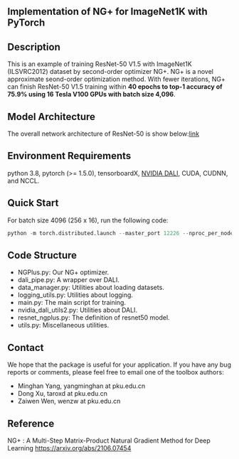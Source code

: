 ## Implementation of NG+ for ImageNet1K with PyTorch

## Description

This is an example of training ResNet-50 V1.5 with ImageNet1K  (ILSVRC2012) dataset by second-order optimizer NG+. NG+ is a novel approximate seond-order optimization method. With fewer iterations, NG+ can finish ResNet-50 V1.5 training within **40 epochs to top-1 accuracy of 75.9% using 16 Tesla V100 GPUs with batch size 4,096**.

## Model Architecture

The overall network architecture of ResNet-50 is show below:[link](https://arxiv.org/pdf/1512.03385.pdf)

## Environment Requirements

python 3.8, pytorch (>= 1.5.0), tensorboardX, [NVIDIA DALI](https://developer.nvidia.com/dali), CUDA, CUDNN, and NCCL.

## Quick Start

For batch size 4096 (256 x 16), run the following code:

```python
python -m torch.distributed.launch --master_port 12226 --nproc_per_node=16  main.py --fp16 --batch_size 256  --lr-decay-rate 0.75 --damping 0.35 --lr_init 3.8  --method 'poly' --epoch_end 60 --lr_exponent 6  --warmup_epoch 5 --curvature_momentum 0.9 --datadir /mnt/ILSVRC2012 --logdir your_log_file --decay_epochs 37 --inv-update-freq 1000 --cov-update-freq 1000
```

## Code Structure

- NGPlus.py: Our NG+ optimizer.
- dali_pipe.py: A wrapper over DALI.
- data_manager.py: Utilities about loading datasets.
- logging_utils.py: Utilities about logging.
- main.py: The main script for training.
- nvidia_dali_utils2.py: Utilities about DALI.
- resnet_ngplus.py: The definition of resnet50 model.
- utils.py: Miscellaneous utilities.

## Contact 

We hope that the package is useful for your application. If you have any bug reports or comments, please feel free to email one of the toolbox authors:

- Minghan Yang, yangminghan at pku.edu.cn
- Dong Xu, taroxd at pku.edu.cn
- Zaiwen Wen, wenzw at pku.edu.cn

## Reference

NG+ : A Multi-Step Matrix-Product Natural Gradient Method for Deep Learning  https://arxiv.org/abs/2106.07454

